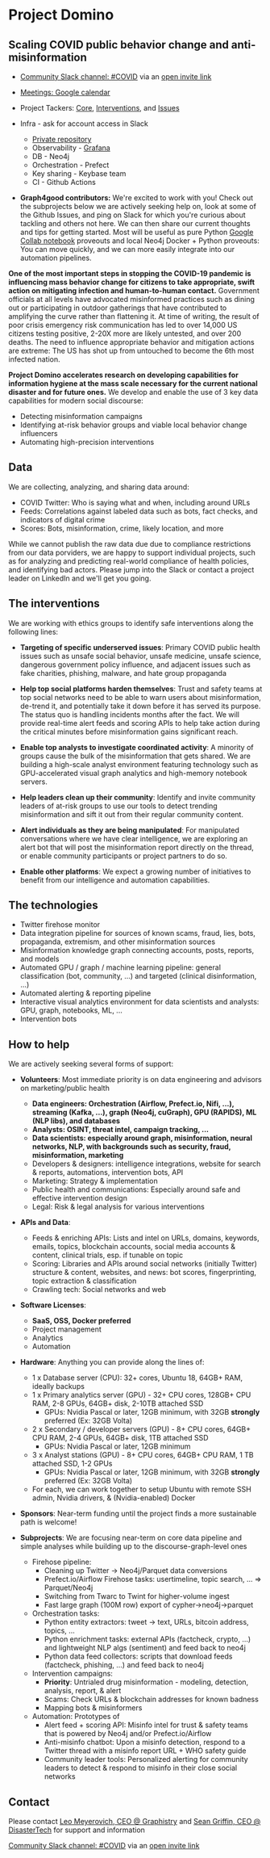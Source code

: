 # Project Domino

## Scaling COVID public behavior change and anti-misinformation

* [Community Slack channel: #COVID](https://thedataridealongs.slack.com/) via an [open invite link](https://join.slack.com/t/thedataridealongs/shared_invite/zt-d06nq64h-P1_3sENXG4Gg0MjWh1jPEw)

* [Meetings: Google calendar](https://calendar.google.com/calendar?cid=Z3JhcGhpc3RyeS5jb21fdTQ3bmQ3YTdiZzB0aTJtaW9kYTJybGx2cTBAZ3JvdXAuY2FsZW5kYXIuZ29vZ2xlLmNvbQ)

* Project Tackers: [Core](https://github.com/TheDataRideAlongs/ProjectDomino/projects/1), [Interventions](https://github.com/TheDataRideAlongs/ProjectDomino/projects/2), and [Issues](https://github.com/TheDataRideAlongs/ProjectDomino/issues)

* Infra - ask for account access in Slack
  * [Private repository](https://github.com/graphistry/ProjectDomino-internal)
  * Observability - [Grafana](http://13.68.225.97:10007/d/n__-I5jZk/neo4j-4-dashboard?orgId=1)
  * DB - Neo4j
  * Orchestration - Prefect
  * Key sharing - Keybase team
  * CI - Github Actions

* **Graph4good contributors:** We're excited to work with you! Check out the subprojects below we are actively seeking help on, look at some of the Github Issues, and ping on Slack for which you're curious about tackling and others not here. We can then share our current thoughts and tips for getting started. Most will be useful as pure Python [Google Collab notebook](https://colab.research.google.com) proveouts and local Neo4j Docker + Python proveouts: You can move quickly, and we can more easily integrate into our automation pipelines.

**One of the most important steps in stopping the COVID-19 pandemic is influencing mass behavior change for citizens to take appropriate, swift action on mitigating infection and human-to-human contact.** Government officials at all levels have advocated misinformed practices such as dining out or participating in outdoor gatherings that have contributed to amplifying the curve rather than flattening it. At time of writing, the result of poor crisis emergency risk communication has led to over 14,000 US citizens testing positive, 2-20X more are likely untested, and over 200 deaths. The need to influence appropriate behavior and mitigation actions are extreme: The US has shot up from untouched to become the 6th most infected nation. 

**Project Domino accelerates research on developing capabilities for information hygiene at the mass scale necessary for the current national disaster and for future ones.** We develop and enable the use of 3 key data capabilities for modern social discourse: 
* Detecting misinformation campaigns
* Identifying at-risk behavior groups and viable local behavior change influencers
* Automating high-precision interventions

## Data

We are collecting, analyzing, and sharing data around:

* COVID Twitter: Who is saying what and when, including around URLs
* Feeds: Correlations against labeled data such as bots, fact checks, and indicators of digital crime  
* Scores: Bots, misinformation, crime, likely location, and more

While we cannot publish the raw data due due to compliance restrictions from our data porviders, we are happy to support individual projects, such as for analyzing and predicting real-world compliance of health policies, and identifying bad actors. Please jump into the Slack or contact a project leader on LinkedIn and we'll get you going.

## The interventions

We are working with ethics groups to identify safe interventions along the following lines:

* **Targeting of specific underserved issues**: Primary COVID public health issues such as unsafe social behavior, unsafe medicine, unsafe science, dangerous government policy influence, and adjacent issues such as fake charities, phishing,  malware, and hate group propaganda

* **Help top social platforms harden themselves**: Trust and safety teams at top social networks need to be able to warn users about misinformation, de-trend it, and potentially take it down before it has served its purpose. The status quo is handling incidents months after the fact. We will provide real-time alert feeds and scoring APIs to help take action during the critical minutes before misinformation gains significant reach.

* **Enable top analysts to investigate coordinated activity**: A minority of groups cause the bulk of the misinformation that gets shared. We are building a high-scale analyst environment featuring technology such as GPU-accelerated visual graph analytics and high-memory notebook servers.

* **Help leaders clean up their community**: Identify and invite community leaders of at-risk groups to use our tools to detect trending misinformation and sift it out from their regular community content.

* **Alert individuals as they are being manipulated**: For manipulated conversations where we have clear intelligence, we are exploring an alert bot that will post the misinformation report directly on the thread, or enable community participants or project partners to do so.

* **Enable other platforms**: We expect a growing number of initiatives to benefit from our intelligence and automation capabilities.

## The technologies

* Twitter firehose monitor
* Data integration pipeline for sources of known scams, fraud, lies, bots, propaganda, extremism, and other misinformation sources
* Misinformation knowledge graph connecting accounts, posts, reports, and models
* Automated GPU / graph / machine learning pipeline: general classification (bot, community, ...) and targeted (clinical disinformation, ...)
* Automated alerting & reporting pipeline
* Interactive visual analytics environment for data scientists and analysts: GPU, graph, notebooks, ML, ...
* Intervention bots

## How to help

We are actively seeking several forms of support:

* **Volunteers**: Most immediate priority is on data engineering and advisors on marketing/public health
  * **Data engineers: Orchestration (Airflow, Prefect.io, Nifi, ...), streaming (Kafka, ...),  graph (Neo4j, cuGraph), GPU (RAPIDS), ML (NLP libs), and databases**
  * **Analysts: OSINT, threat intel, campaign tracking, ...**
  * **Data scientists: especially around graph, misinformation, neural networks, NLP, with backgrounds such as security, fraud,  misinformation, marketing**
  * Developers & designers: intelligence integrations, website for search & reports, automations, intervention bots, API
  * Marketing: Strategy & implementation
  * Public health and communications: Especially around safe and effective intervention design
  * Legal: Risk & legal analysis for various interventions

* **APIs and Data**: 
  * Feeds & enriching APIs: Lists and intel on URLs, domains, keywords, emails, topics, blockchain accounts, social media accounts & content, clinical trials, esp. if tunable on topic
  * Scoring: Libraries and APIs around social networks (initially Twitter) structure & content, websites, and news: bot scores, fingerprinting, topic extraction & classification
  * Crawling tech: Social networks and web

* **Software Licenses**:
  * **SaaS, OSS, Docker preferred**
  * Project management
  * Analytics
  * Automation

* **Hardware**: Anything you can provide along the lines of:
  * 1 x Database server (CPU): 32+ cores, Ubuntu 18, 64GB+ RAM, ideally backups
  * 1 x Primary analytics server (GPU) - 32+ CPU cores, 128GB+ CPU RAM, 2-8 GPUs, 64GB+ disk, 2-10TB attached SSD
    * GPUs: Nvidia Pascal or later, 12GB minimum, with 32GB **strongly** preferred (Ex: 32GB Volta)
  * 2 x Secondary / developer servers (GPU) - 8+ CPU cores, 64GB+ CPU RAM, 2-4 GPUs, 64GB+ disk, 1TB attached SSD
    * GPUs: Nvidia Pascal or later, 12GB minimum
  * 3 x Analyst stations (GPU) - 8+ CPU cores, 64GB+ CPU RAM, 1 TB attached SSD, 1-2 GPUs
    * GPUs: Nvidia Pascal or later, 12GB minimum, with 32GB **strongly** preferred (Ex: 32GB Volta)
  * For each, we can work together to setup Ubuntu with remote SSH admin, Nvidia drivers, & (Nvidia-enabled) Docker

* **Sponsors**: Near-term funding until the project finds a more sustainable path is welcome!

* **Subprojects**: We are focusing near-term on core data pipeline and simple analyses while building up to the discourse-graph-level ones

  * Firehose pipeline: 
     * Cleaning up Twitter -> Neo4j/Parquet data conversions
     * Prefect.io/Airflow Firehose tasks: usertimeline, topic search, ... => Parquet/Neo4j
     * Switching from Twarc to Twint for higher-volume ingest
     * Fast large graph (100M row) export of cypher->neo4j->parquet
  * Orchestration tasks:
     * Python entity extractors: tweet -> text, URLs, bitcoin address, topics, ...
     * Python enrichment tasks: external APIs (factcheck, crypto, ...) and lightweight NLP algs (sentiment) and feed back to neo4j
     * Python data feed collectors: scripts that download feeds (factcheck, phishing, ...) and feed back to neo4j
  * Intervention campaigns: 
     * **Priority**: Untrialed drug misinformation - modeling, detection, analysis, report, & alert
     * Scams: Check URLs & blockchain addresses for known badness
     * Mapping bots & misinformers
  * Automation: Prototypes of
     * Alert feed + scoring API: Misinfo intel for trust & safety teams that is powered by Neo4j and/or Prefect.io/Airflow
     * Anti-misinfo chatbot: Upon a misinfo detection, respond to a Twitter thread with a misinfo report URL + WHO safety guide
     * Community leader tools: Personalized alerting for community leaders to detect & respond to misinfo in their close social networks
  

## Contact

Please contact [Leo Meyerovich, CEO @ Graphistry](https://www.linkedin.com/in/leo-meyerovich-09649219) and [Sean Griffin, CEO @ DisasterTech](https://www.linkedin.com/in/seanmichaelgriffin/) for support and information

[Community Slack channel: #COVID](https://thedataridealongs.slack.com/) via an [open invite link](https://join.slack.com/t/thedataridealongs/shared_invite/zt-d06nq64h-P1_3sENXG4Gg0MjWh1jPEw)
